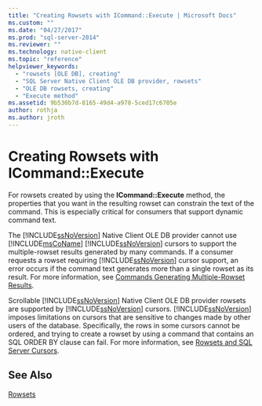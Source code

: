 ```yaml
---
title: "Creating Rowsets with ICommand::Execute | Microsoft Docs"
ms.custom: ""
ms.date: "04/27/2017"
ms.prod: "sql-server-2014"
ms.reviewer: ""
ms.technology: native-client
ms.topic: "reference"
helpviewer_keywords: 
  - "rowsets [OLE DB], creating"
  - "SQL Server Native Client OLE DB provider, rowsets"
  - "OLE DB rowsets, creating"
  - "Execute method"
ms.assetid: 9b530b7d-8165-49d4-a978-5ced17c6705e
author: rothja
ms.author: jroth
---
```

# Creating Rowsets with ICommand::Execute
  For rowsets created by using the **ICommand::Execute** method, the properties that you want in the resulting rowset can constrain the text of the command. This is especially critical for consumers that support dynamic command text.  
  
 The [!INCLUDE[ssNoVersion](../../includes/ssnoversion-md.md)] Native Client OLE DB provider cannot use [!INCLUDE[msCoName](../../includes/msconame-md.md)] [!INCLUDE[ssNoVersion](../../includes/ssnoversion-md.md)] cursors to support the multiple-rowset results generated by many commands. If a consumer requests a rowset requiring [!INCLUDE[ssNoVersion](../../includes/ssnoversion-md.md)] cursor support, an error occurs if the command text generates more than a single rowset as its result. For more information, see [Commands Generating Multiple-Rowset Results](../native-client-ole-db-commands/commands-generating-multiple-rowset-results.md).  
  
 Scrollable [!INCLUDE[ssNoVersion](../../includes/ssnoversion-md.md)] Native Client OLE DB provider rowsets are supported by [!INCLUDE[ssNoVersion](../../includes/ssnoversion-md.md)] cursors. [!INCLUDE[ssNoVersion](../../includes/ssnoversion-md.md)] imposes limitations on cursors that are sensitive to changes made by other users of the database. Specifically, the rows in some cursors cannot be ordered, and trying to create a rowset by using a command that contains an SQL ORDER BY clause can fail. For more information, see [Rowsets and SQL Server Cursors](rowsets-and-sql-server-cursors.md).  
  
## See Also  
 [Rowsets](rowsets.md)  
  
  
